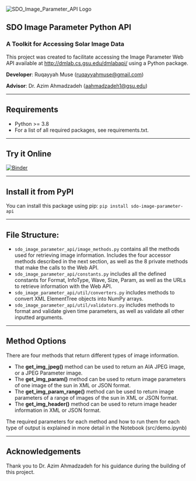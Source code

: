 ![SDO_Image_Parameter_API Logo](https://bitbucket.org/ds4350-image-param-api-rm/solar-image-api/raw/d1ddcfb948d4074dfc959ed678b5420a7fe91a43/SDO_Image_Parameter_API.png)

## SDO Image Parameter Python API
### A Toolkit for Accessing Solar Image Data

This project was created to facilitate accessing the Image Parameter Web API 
available at http://dmlab.cs.gsu.edu/dmlabapi/ using a Python package.

**Developer**: Ruqayyah Muse (ruqayyahmuse@gmail.com)

**Advisor**: Dr. Azim Ahmadzadeh (aahmadzadeh1@gsu.edu)

___


## Requirements
 * Python >= 3.8
 * For a list of all required packages, see requirements.txt.

___


## Try it Online

[![Binder](https://mybinder.org/badge_logo.svg)](https://mybinder.org/v2/git/https%3A%2F%2Fbitbucket.org%2Fds4350-image-param-api-rm%2Fsolar-image-api.git/ee19be7489ff17328b257ffcf3fd400dbb926e85?labpath=src%2Fdemo.ipynb)

---

## Install it from PyPI
You can install this package using pip: 
`pip install sdo-image-parameter-api`

---

## File Structure:

- `sdo_image_parameter_api/image_methods.py` contains all the methods used 
  for retrieving image information. Includes the four accessor methods 
  described in the next section, as well as the 8 private methods that make 
  the calls to the Web API.
- `sdo_image_parameter_api/constants.py` includes all the defined constants 
  for Format, InfoType, Wave, Size, Param, as well as the URLs to retrieve 
  information with the Web API.
- `sdo_image_parameter_api/util/converters.py` includes methods to 
  convert XML ElementTree objects into NumPy arrays.
- `sdo_image_parameter_api/util/validators.py` includes methods to 
  format and validate given time parameters, as well as validate 
  all other inputted arguments.

---

## Method Options

There are four methods that return different types of image information. 

 * The **get_img_jpeg()** method can be used to return an AIA JPEG image, or a
   JPEG Parameter image. 
 * The **get_img_param()** method can be used to 
   return image parameters of one image of the sun in XML or JSON format.
 * The **get_img_param_range()** method can be used to return image 
   parameters of a range of images of the sun in XML or JSON format. 
 * The **get_img_header()** method can be used to return image header 
   information in XML or JSON format.

The required parameters for each method and how to run them for each type of
output is explained in more detail in the Notebook (src/demo.ipynb)

***

## Acknowledgements

Thank you to Dr. Azim Ahmadzadeh for his guidance during the building of 
this project.